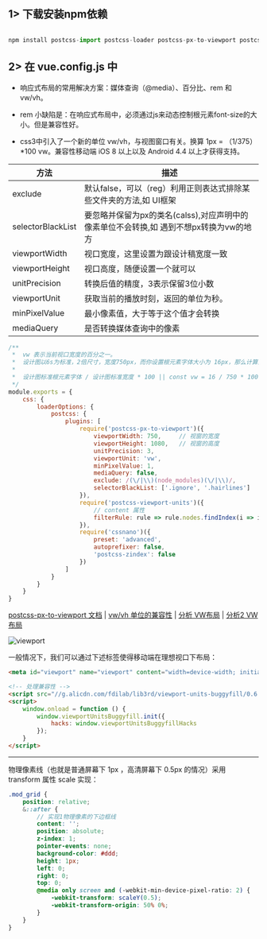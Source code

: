 ## 1> 下载安装npm依赖

```js

npm install postcss-import postcss-loader postcss-px-to-viewport postcss-viewport-units cssnano cssnano-preset-advanced --save-dev

```

## 2> 在 vue.config.js 中

- 响应式布局的常用解决方案：媒体查询（@media）、百分比、rem 和 vw/vh。

- rem 小缺陷是：在响应式布局中，必须通过js来动态控制根元素font-size的大小。但是兼容性好。

- css3中引入了一个新的单位 vw/vh，与视图窗口有关。换算 1px = （1/375）*100 vw。兼容性移动端 iOS 8 以上以及 Android 4.4 以上才获得支持。

| 方法 | 描述 |
| ------ | ------ |
| exclude | 默认false，可以（reg）利用正则表达式排除某些文件夹的方法,如 UI框架 |
| selectorBlackList | 要忽略并保留为px的类名(calss),对应声明中的像素单位不会转换,如 遇到不想px转换为vw的地方|
| viewportWidth | 视口宽度，这里设置为跟设计稿宽度一致 |
| viewportHeight | 视口高度，随便设置一个就可以 |
| unitPrecision | 转换后值的精度，3表示保留3位小数 |
| viewportUnit | 获取当前的播放时刻，返回的单位为秒。 |
| minPixelValue | 最小像素值，大于等于这个值才会转换 |
| mediaQuery | 是否转换媒体查询中的像素 |

```js
/**
 *  vw 表示当前视口宽度的百分之一。
 *  设计图以6s为标准，2倍尺寸，宽度750px，而你设置根元素字体大小为 16px，那么计算出的 vw 就是 2.13333vw
 *
 *  设计图标准根元素字体 / 设计图标准宽度 * 100 || const vw = 16 / 750 * 100
 */
module.exports = {
    css: {
        loaderOptions: {
            postcss: {
                plugins: [
                    require('postcss-px-to-viewport')({
                        viewportWidth: 750,     // 视窗的宽度
                        viewportHeight: 1080,   // 视窗的高度
                        unitPrecision: 3,
                        viewportUnit: 'vw',
                        minPixelValue: 1,
                        mediaQuery: false,
                        exclude: /(\/|\\)(node_modules)(\/|\\)/,
                        selectorBlackList: ['.ignore', '.hairlines']    // 指定不转换为视窗单位的类
                    }),
                    require('postcss-viewport-units')({
                        // content 属性
                        filterRule: rule => rule.nodes.findIndex(i => i.prop === 'content') === -1
                    }),
                    require('cssnano')({
                        preset: 'advanced',
                        autoprefixer: false,
                        'postcss-zindex': false
                    })
                ]
            }
        }
    }
}
```

[postcss-px-to-viewport 文档](https://github.com/evrone/postcss-px-to-viewport/blob/master/README_CN.md) | [vw/vh 单位的兼容性](https://caniuse.com/) | [分析 VW布局](https://www.cnblogs.com/imwtr/p/9648233.html) | [分析2 VW布局](https://www.cnblogs.com/imwtr/p/9648233.html#top)

![viewport](https://segmentfault.com/img/bVbtNML?w=2506&h=860)

一般情况下，我们可以通过下述标签使得移动端在理想视口下布局：

```html
<meta id="viewport" name="viewport" content="width=device-width; initial-scale=1.0; maximum-scale=1; user-scalable=no;">

<!-- 处理兼容性 -->
<script src="//g.alicdn.com/fdilab/lib3rd/viewport-units-buggyfill/0.6.2/??viewport-units-buggyfill.hacks.min.js,viewport-units-buggyfill.min.js"></script>
<script>
    window.onload = function () {
        window.viewportUnitsBuggyfill.init({
            hacks: window.viewportUnitsBuggyfillHacks
        });
    }
</script>
```

---

物理像素线（也就是普通屏幕下 1px ，高清屏幕下 0.5px 的情况）采用 transform 属性 scale 实现：

```scss
.mod_grid {
    position: relative;
    &::after {
        // 实现1物理像素的下边框线
        content: '';
        position: absolute;
        z-index: 1;
        pointer-events: none;
        background-color: #ddd;
        height: 1px;
        left: 0;
        right: 0;
        top: 0;
        @media only screen and (-webkit-min-device-pixel-ratio: 2) {
            -webkit-transform: scaleY(0.5);
            -webkit-transform-origin: 50% 0%;
        }
    }
}
```